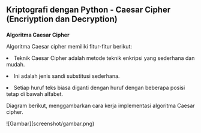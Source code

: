 ## Kriptografi dengan Python - Caesar Cipher (Encriyption dan Decryption) </p>
<b> Algoritma Caesar Cipher </b> </p>
Algoritma Caesar cipher memiliki fitur-fitur berikut: </p>
<li> Teknik Caesar Cipher adalah metode teknik enkripsi yang sederhana dan mudah. </li> </p>
<li> Ini adalah jenis sandi substitusi sederhana. </li> </p>
<li> Setiap huruf teks biasa diganti dengan huruf dengan beberapa posisi tetap di bawah alfabet. </li> </p>
Diagram berikut, menggambarkan cara kerja implementasi algoritma Caesar cipher. </p>
![Gambar](screenshot/gambar.png) </p>
